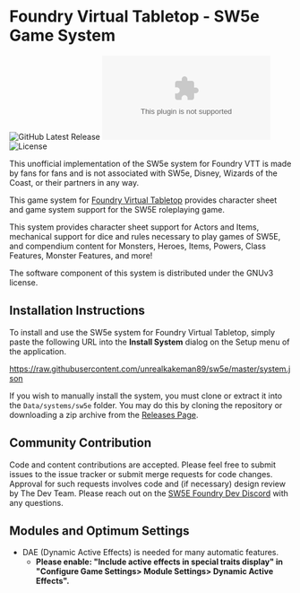 # Foundry Virtual Tabletop - SW5e Game System

![GitHub Latest Release](https://img.shields.io/github/release/sw5e-foundry/sw5e?style=flat-square)
![GitHub Downloads Latest](https://img.shields.io/github/downloads/sw5e-foundry/sw5e/latest/system.zip?style=flat-square)
![License](https://img.shields.io/github/license/sw5e-foundry/sw5e?style=flat-square)

This unofficial implementation of the SW5e system for Foundry VTT is made by fans for fans and is not associated with SW5e, Disney, Wizards of the Coast, or their partners in any way.

This game system for [Foundry Virtual Tabletop](http://foundryvtt.com) provides character sheet and game system
support for the SW5E roleplaying game.

This system provides character sheet support for Actors and Items, mechanical support for dice and rules necessary to
play games of SW5E, and compendium content for Monsters, Heroes, Items, Powers, Class Features, Monster
Features, and more!

The software component of this system is distributed under the GNUv3 license.

## Installation Instructions

To install and use the SW5e system for Foundry Virtual Tabletop, simply paste the following URL into the
**Install System** dialog on the Setup menu of the application.

https://raw.githubusercontent.com/unrealkakeman89/sw5e/master/system.json

If you wish to manually install the system, you must clone or extract it into the `Data/systems/sw5e` folder. You
may do this by cloning the repository or downloading a zip archive from the
[Releases Page](<[https://github.com/unrealkakeman89/sw5e](https://github.com/sw5e-foundry/sw5e/releases)>).

## Community Contribution

Code and content contributions are accepted. Please feel free to submit issues to the issue tracker or submit merge
requests for code changes. Approval for such requests involves code and (if necessary) design review by The Dev Team.
Please reach out on the [SW5E Foundry Dev Discord](https://discord.gg/QMvJG6nHQD) with any questions.

## Modules and Optimum Settings

- DAE (Dynamic Active Effects) is needed for many automatic features.
  - **Please enable: "Include active effects in special traits display" in "Configure Game Settings> Module Settings> Dynamic Active Effects".**
